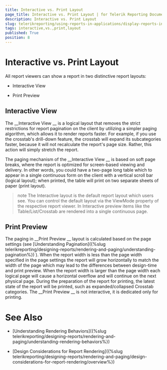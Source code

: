 ```yaml
---
title: Interactive vs. Print Layout
page_title: Interactive vs. Print Layout | for Telerik Reporting Documentation
description: Interactive vs. Print Layout
slug: telerikreporting/using-reports-in-applications/display-reports-in-applications/interactive-vs.-print-layout
tags: interactive,vs.,print,layout
published: True
position: 8
---
```


# Interactive vs. Print Layout



All report viewers can show a report in two distinctive report layouts:
      


* Interactive View


* Print Preview


## Interactive View

The 
__Interactive View
__ is a logical layout that removes the strict restrictions for report pagination on the client by utilizing a
          simpler paging algorithm, which allows it to render reports faster. For example, if you use the crosstab's drill-down feature, the
          crosstab will expand its subcategories faster, because it will not recalculate the report's page size. Rather, this action will
          simply stretch the report.
        


The paging mechanism of the 
__Interactive View
__ is based on soft page breaks, where the report is optimized for screen-based viewing and delivery. In other
          words, you could have a two-page long table which to appear in a single continuous form on the client with a vertical scroll bar
          (logical layout); when printed, the table will print on two separate sheets of paper (print layout).
        


>note The Interactive layout is the default report layout which users see. You can control the default layout via the ViewMode            property of the respective report viewer. In Interactive preview items like the Table/List/Crosstab are rendered into a single continuous page.          


## Print Preview

The paging in 
__Print Preview
__ layout is calculated based on the page settings
          (see 
[Understanding Pagination]({%slug telerikreporting/designing-reports/rendering-and-paging/understanding-pagination%})
).
          When the report width is less than the page width specified in the page settings the report will grow horizontally to match the width of the page
          which may lead to the differences between design-time and print preview.
          When the report width is larger than the page width each logical page will cause a horizontal overflow and will continue on the next physical page.
          During the preparation of the report for printing, the latest state of the report will be printed, such as expanded/collapsed Crosstab categories.
          The 
__Print Preview
__ is not interactive, it is dedicated only for printing.
        


# See Also


 * [Understanding Rendering Behaviors]({%slug telerikreporting/designing-reports/rendering-and-paging/understanding-rendering-behaviors%})


 * [Design Considerations for Report Rendering]({%slug telerikreporting/designing-reports/rendering-and-paging/design-considerations-for-report-rendering/overview%})

